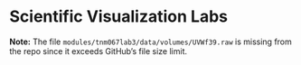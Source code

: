 # Scientific Visualization Labs

**Note:** The file `modules/tnm067lab3/data/volumes/UVWf39.raw` is missing from the repo since it exceeds GitHub’s file size limit.

